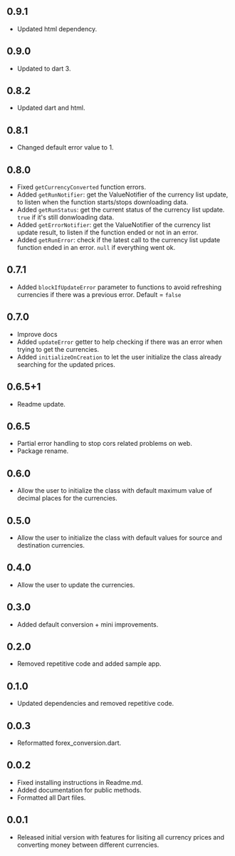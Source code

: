 ## 0.9.1
 - Updated html dependency.

## 0.9.0
 - Updated to dart 3.

## 0.8.2
 - Updated dart and html.

## 0.8.1
 - Changed default error value to 1.

## 0.8.0
 - Fixed `getCurrencyConverted` function errors.
 - Added `getRunNotifier`: get the ValueNotifier of the currency list update, to listen when the function starts/stops downloading data.
 - Added `getRunStatus`: get the current status of the currency list update. `true` if it's still donwloading data.
 - Added `getErrorNotifier`: get the ValueNotifier of the currency list update result, to listen if the function ended or not in an error.
 - Added `getRunError`: check if the latest call to the currency list update function ended in an error. `null` if everything went ok.

## 0.7.1
 - Added `blockIfUpdateError` parameter to functions to avoid refreshing currencies if there was a previous error. Default = `false`

## 0.7.0
 - Improve docs
 - Added `updateError` getter to help checking if there was an error when trying to get the currencies.
 - Added `initializeOnCreation` to let the user initialize the class already searching for the updated prices.

## 0.6.5+1
 - Readme update.

## 0.6.5
 - Partial error handling to stop cors related problems on web.
 - Package rename.

## 0.6.0
 - Allow the user to initialize the class with default maximum value of decimal places for the currencies.

## 0.5.0
 - Allow the user to initialize the class with default values for source and destination currencies.

## 0.4.0
 - Allow the user to update the currencies.

## 0.3.0
 - Added default conversion + mini improvements.

## 0.2.0
 - Removed repetitive code and added sample app.

## 0.1.0
- Updated dependencies and removed repetitive code.

## 0.0.3
 - Reformatted forex_conversion.dart.

## 0.0.2
 - Fixed installing instructions in Readme.md.
 - Added documentation for public methods.
 - Formatted all Dart files.

## 0.0.1
 - Released initial version with features for lisiting all currency prices and converting money between different currencies.